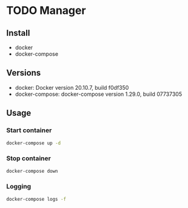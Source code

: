 # TODO Manager

## Install

- docker
- docker-compose

## Versions

- docker: Docker version 20.10.7, build f0df350
- docker-compose: docker-compose version 1.29.0, build 07737305

## Usage

### Start container

```bash
docker-compose up -d
```

### Stop container

```bash
docker-compose down
```

### Logging

```bash
docker-compose logs -f
```

